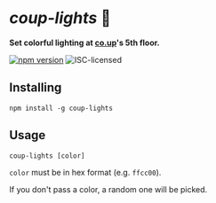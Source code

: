# *coup-lights* 🌈

**Set colorful lighting at [co.up](http://co-up.de/)'s 5th floor.**

[![npm version](https://img.shields.io/npm/v/coup-lights.svg)](https://www.npmjs.com/package/coup-lights)
![ISC-licensed](https://img.shields.io/github/license/derhuerst/coup-lights.svg)


## Installing

```shell
npm install -g coup-lights
```


## Usage

```shell
coup-lights [color]
```

`color` must be in hex format (e.g. `ffcc00`).

If you don't pass a color, a random one will be picked.
